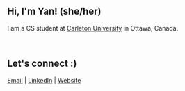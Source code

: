 ## Hi, I'm Yan! (she/her)

I am a CS student at [Carleton University](https://carleton.ca) in Ottawa, Canada.


<br/>  

Let's connect :)
---
[Email](mailto:yantang0727@gmail.com) | [LinkedIn](https://www.linkedin.com/in/yantang01) | [Website](https://yantang.netlify.app)
